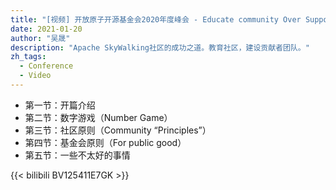 ```yaml
---
title: "[视频] 开放原子开源基金会2020年度峰会 - Educate community Over Support community"
date: 2021-01-20
author: "吴晟"
description: "Apache SkyWalking社区的成功之道。教育社区，建设贡献者团队。"
zh_tags:
  - Conference
  - Video
---
```


- 第一节：开篇介绍
- 第二节：数字游戏（Number Game）
- 第三节：社区原则（Community “Principles”）
- 第四节：基金会原则（For public good）
- 第五节：一些不太好的事情

{{< bilibili BV125411E7GK >}}
